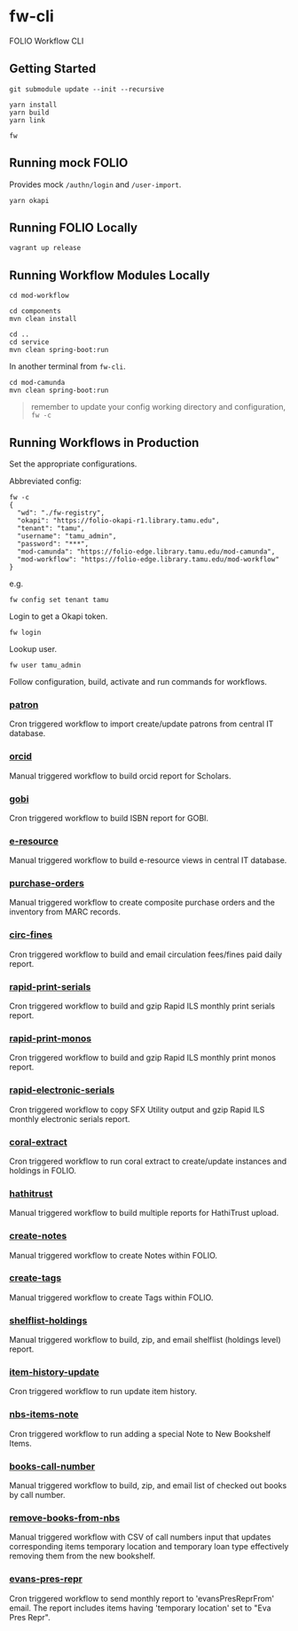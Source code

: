 # fw-cli

FOLIO Workflow CLI

## Getting Started
```
git submodule update --init --recursive

yarn install
yarn build
yarn link

fw
```

## Running mock FOLIO

Provides mock `/authn/login` and `/user-import`.

```
yarn okapi
```

## Running FOLIO Locally

```
vagrant up release
```

## Running Workflow Modules Locally

```
cd mod-workflow

cd components
mvn clean install

cd ..
cd service
mvn clean spring-boot:run

```

In another terminal from `fw-cli`.

```
cd mod-camunda
mvn clean spring-boot:run
```

> remember to update your config working directory and configuration, `fw -c`

## Running Workflows in Production

Set the appropriate configurations.

Abbreviated config:

```
fw -c
{
  "wd": "./fw-registry",
  "okapi": "https://folio-okapi-r1.library.tamu.edu",
  "tenant": "tamu",
  "username": "tamu_admin",
  "password": "***",
  "mod-camunda": "https://folio-edge.library.tamu.edu/mod-camunda",
  "mod-workflow": "https://folio-edge.library.tamu.edu/mod-workflow"
}
```

e.g.
```
fw config set tenant tamu
```

Login to get a Okapi token.

```
fw login
```

Lookup user.

```
fw user tamu_admin
```

Follow configuration, build, activate and run commands for workflows.

### [patron](https://github.com/TAMULib/fw-registry/tree/main#patron)

Cron triggered workflow to import create/update patrons from central IT database.

### [orcid](https://github.com/TAMULib/fw-registry/tree/main#orcid)

Manual triggered workflow to build orcid report for Scholars.

### [gobi](https://github.com/TAMULib/fw-registry/tree/main#gobi)

Cron triggered workflow to build ISBN report for GOBI.

### [e-resource](https://github.com/TAMULib/fw-registry/tree/main#e-resource)

Manual triggered workflow to build e-resource views in central IT database.

### [purchase-orders](https://github.com/TAMULib/fw-registry/tree/main#purchase-orders)

Manual triggered workflow to create composite purchase orders and the inventory from MARC records.

### [circ-fines](https://github.com/TAMULib/fw-registry/tree/main#circ-fines)

Cron triggered workflow to build and email circulation fees/fines paid daily report.

### [rapid-print-serials](https://github.com/TAMULib/fw-registry/tree/main#rapid-print-serials)

Cron triggered workflow to build and gzip Rapid ILS monthly print serials report.

### [rapid-print-monos](https://github.com/TAMULib/fw-registry/tree/main#rapid-print-monos)

Cron triggered workflow to build and gzip Rapid ILS monthly print monos report.

### [rapid-electronic-serials](https://github.com/TAMULib/fw-registry/tree/rapid-electronic-serials)

Cron triggered workflow to copy SFX Utility output and gzip Rapid ILS monthly electronic serials report.

### [coral-extract](https://github.com/TAMULib/fw-registry/tree/main#coral-extract)

Cron triggered workflow to run coral extract to create/update instances and holdings in FOLIO.

### [hathitrust](https://github.com/TAMULib/fw-registry/tree/main#hathitrust)

Manual triggered workflow to build multiple reports for HathiTrust upload.

### [create-notes](https://github.com/TAMULib/fw-registry/tree/main#create-notes)

Manual triggered workflow to create Notes within FOLIO.

### [create-tags](https://github.com/TAMULib/fw-registry/tree/main#create-tags)

Manual triggered workflow to create Tags within FOLIO.

### [shelflist-holdings](https://github.com/TAMULib/fw-registry/tree/main#shelflist-holdings)

Manual triggered workflow to build, zip, and email shelflist (holdings level) report.

### [item-history-update](https://github.com/TAMULib/fw-registry/tree/main/item-history-update)

Cron triggered workflow to run update item history.

### [nbs-items-note](https://github.com/TAMULib/fw-registry/tree/main/nbs-items-note)

Cron triggered workflow to run adding a special Note to New Bookshelf Items.

### [books-call-number](https://github.com/TAMULib/fw-registry/tree/main/books-call-number)

Manual triggered workflow to build, zip, and email list of checked out books by call number.

### [remove-books-from-nbs](https://github.com/TAMULib/fw-registry/tree/main/remove-books-from-nbs)

Manual triggered workflow with CSV of call numbers input that updates corresponding items temporary location and temporary loan type effectively removing them from the new bookshelf.

### [evans-pres-repr](https://github.com/TAMULib/fw-registry/tree/main/evans-pres-repr)

Cron triggered workflow to send monthly report to 'evansPresReprFrom' email. The report includes items having 'temporary location' set to "Eva Pres Repr".
